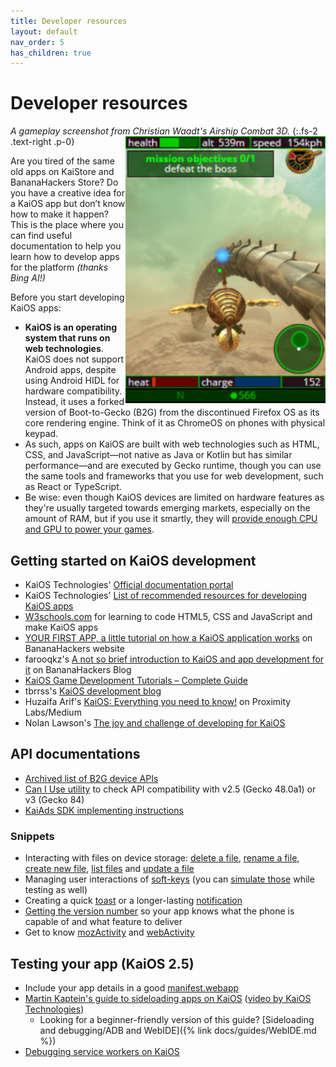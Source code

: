 ```yaml
---
title: Developer resources
layout: default
nav_order: 5
has_children: true
---
```

# Developer resources

*A gameplay screenshot from Christian Waadt's Airship Combat 3D.*
{:.fs-2 .text-right .p-0}
<img width=320 style="float:right" src="../../assets/desert-225x300.png">

Are you tired of the same old apps on KaiStore and BananaHackers Store? Do you have a creative idea for a KaiOS app but don’t know how to make it happen? This is the place where you can find useful documentation to help you learn how to develop apps for the platform *(thanks Bing AI!)*

Before you start developing KaiOS apps: 
- **KaiOS is an operating system that runs on web technologies**. KaiOS does not support Android apps, despite using Android HIDL for hardware compatibility. Instead, it uses a forked version of Boot-to-Gecko (B2G) from the discontinued Firefox OS as its core rendering engine. Think of it as ChromeOS on phones with physical keypad.
- As such, apps on KaiOS are built with web technologies such as HTML, CSS, and JavaScript—not native as Java or Kotlin but has similar performance—and are executed by Gecko runtime, though you can use the same tools and frameworks that you use for web development, such as React or TypeScript.
- Be wise: even though KaiOS devices are limited on hardware features as they're usually targeted towards emerging markets, especially on the amount of RAM, but if you use it smartly, they will [provide enough CPU and GPU to power your games](https://ays-arts.de/airship-combat-3d/).

## Getting started on KaiOS development
- KaiOS Technologies' [Official documentation portal](https://developer.kaiostech.com/)
- KaiOS Technologies' [List of recommended resources for developing KaiOS apps](https://www.kaiostech.com/learn-to-develop-for-the-kaios-operating-system-with-these-resources)
- [W3schools.com](https://w3schools.com/) for learning to code HTML5, CSS and JavaScript and make KaiOS apps
- [YOUR FIRST APP, a little tutorial on how a KaiOS application works](https://sites.google.com/view/bananahackers/development/your-first-app) on BananaHackers website
- farooqkz's [A not so brief introduction to KaiOS and app development for it](https://blog.bananahackers.net/farooqkz/a-not-so-brief-introduction-to-kaios-and-app-development-for-it) on BananaHackers Blog
- [KaiOS Game Development Tutorials – Complete Guide](https://gamedevacademy.org/kaios-game-development-tutorials)
- tbrrss's [KaiOS development blog](https://kaios.dev/)
- Huzaifa Arif's [KaiOS: Everything you need to know!](https://medium.com/proximity-labs/kaios-everything-you-need-to-know-383bd0c3d081) on Proximity Labs/Medium
- Nolan Lawson's [The joy and challenge of developing for KaiOS](https://nolanlawson.com/2019/09/22/the-joy-and-challenge-of-developing-for-kaios)

## API documentations
- [Archived list of B2G device APIs](https://contest-server.cs.uchicago.edu/ref/JavaScript/developer.mozilla.org/en-US/docs/Archive/B2G_OS/API.html)
- [Can I Use utility](https://caniuse.com/) to check API compatibility with v2.5 (Gecko 48.0a1) or v3 (Gecko 84)
- [KaiAds SDK implementing instructions](https://www.kaiads.com/publishers/sdk.html)

### Snippets
- Interacting with files on device storage: [delete a file](https://wiki.bananahackers.net/development/device-api/device-storage/delete-file), [rename a file](https://wiki.bananahackers.net/development/device-api/device-storage/rename-file), [create new file](https://wiki.bananahackers.net/development/device-api/device-storage/create-new-file), [list files](https://wiki.bananahackers.net/development/device-api/device-storage/list-files) and [update a file](https://wiki.bananahackers.net/development/device-api/device-storage/update-file)
- Managing user interactions of [soft-keys](https://wiki.bananahackers.net/development/keys-file) (you can [simulate those](https://wiki.bananahackers.net/development/simulate-softkeys) while testing as well)
- Creating a quick [toast](https://wiki.bananahackers.net/development/toaster) or a longer-lasting [notification](https://wiki.bananahackers.net/development/notification)
- [Getting the version number](https://wiki.bananahackers.net/development/get-version-number) so your app knows what the phone is capable of and what feature to deliver
- Get to know [mozActivity](https://wiki.bananahackers.net/development/webAcitivity-snippets) and [webActivity](https://wiki.bananahackers.net/development/webAcitivity-snippets)

## Testing your app (KaiOS 2.5)
- Include your app details in a good [manifest.webapp](https://wiki.bananahackers.net/development/manifest)
- [Martin Kaptein's guide to sideloading apps on KaiOS](https://kaptein.me/blog/sideloading-and-deploying-apps-to-kai-os/) ([video by KaiOS Technologies](https://www.youtube.com/watch?v=wI-HW2cLrew))
  - Looking for a beginner-friendly version of this guide? [Sideloading and debugging/ADB and WebIDE]({% link docs/guides/WebIDE.md %})
- [Debugging service workers on KaiOS](https://wiki.bananahackers.net/development/debugging-service-workers-on-kaios)